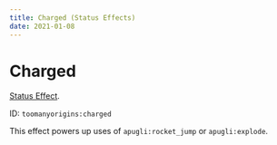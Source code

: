 ```yaml
---
title: Charged (Status Effects)
date: 2021-01-08
---
```

# Charged

[Status Effect](../effects.md). 

ID: `toomanyorigins:charged`

This effect powers up uses of `apugli:rocket_jump` or `apugli:explode`.